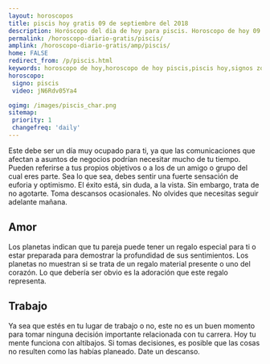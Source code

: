 ```yaml
---
layout: horoscopos
title: piscis hoy gratis 09 de septiembre del 2018 
description: Horóscopo del dia de hoy para piscis. Horoscopo de hoy 09 de septiembre del 2018. Las predicciones de amor, trabajo, vida personal gratis.
permalink: /horoscopo-diario-gratis/piscis/
amplink: /horoscopo-diario-gratis/amp/piscis/
home: FALSE
redirect_from: /p/piscis.html
keywords: horoscopo de hoy,horoscopo de hoy piscis,piscis hoy,signos zodiacales,horóscopo de hoy,horoscopos de hoy,horoscopo piscis hoy,horoscopo de piscis de hoy,horóscopo de hoy piscis,horoscopos,horoscopo del dia de hoy,piscis de hoy,los horoscopos de hoy,piscis de hoy,piscis Diciembre 2018,el horóscopo de hoy piscis,horóscopo del día,horoscopo y tarot piscis,predicciones zodiacales 2018,piscis hoy amor,signos zodiacales 2018el horoscopo de hoy
horoscopo:
 signo: piscis
 video: jN6Rdv05Ya4

ogimg: /images/piscis_char.png
sitemap:
 priority: 1
 changefreq: 'daily'
---
```



Este debe ser un día muy ocupado para ti, ya que las comunicaciones que afectan a asuntos de negocios podrían necesitar mucho de tu tiempo. Pueden referirse a tus propios objetivos o a los de un amigo o grupo del cual eres parte. Sea lo que sea, debes sentir una fuerte sensación de euforia y optimismo. El éxito está, sin duda, a la vista. Sin embargo, trata de no agotarte. Toma descansos ocasionales. No olvides que necesitas seguir adelante mañana.

## Amor

Los planetas indican que tu pareja puede tener un regalo especial para ti o estar preparada para demostrar la profundidad de sus sentimientos. Los planetas no muestran si se trata de un regalo material presente o uno del corazón. Lo que debería ser obvio es la adoración que este regalo representa.

## Trabajo

Ya sea que estés en tu lugar de trabajo o no, este no es un buen momento para tomar ninguna decisión importante relacionada con tu carrera. Hoy tu mente funciona con altibajos. Si tomas decisiones, es posible que las cosas no resulten como las habías planeado. Date un descanso.
